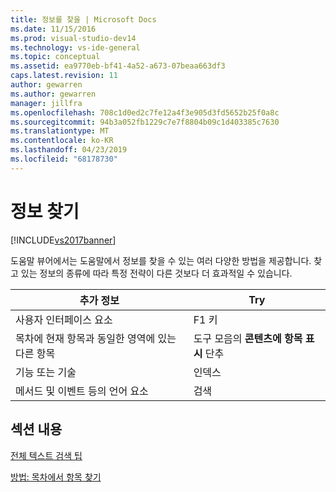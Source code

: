 ```yaml
---
title: 정보를 찾을 | Microsoft Docs
ms.date: 11/15/2016
ms.prod: visual-studio-dev14
ms.technology: vs-ide-general
ms.topic: conceptual
ms.assetid: ea9770eb-bf41-4a52-a673-07beaa663df3
caps.latest.revision: 11
author: gewarren
ms.author: gewarren
manager: jillfra
ms.openlocfilehash: 708c1d0ed2c7fe12a4f3e905d3fd5652b25f0a8c
ms.sourcegitcommit: 94b3a052fb1229c7e7f8804b09c1d403385c7630
ms.translationtype: MT
ms.contentlocale: ko-KR
ms.lasthandoff: 04/23/2019
ms.locfileid: "68178730"
---
```

# <a name="locate-information"></a>정보 찾기
[!INCLUDE[vs2017banner](../includes/vs2017banner.md)]

도움말 뷰어에서는 도움말에서 정보를 찾을 수 있는 여러 다양한 방법을 제공합니다. 찾고 있는 정보의 종류에 따라 특정 전략이 다른 것보다 더 효과적일 수 있습니다.  
  
|추가 정보|Try|  
|----------------------------|---------|  
|사용자 인터페이스 요소|F1 키|  
|목차에 현재 항목과 동일한 영역에 있는 다른 항목|도구 모음의 **콘텐츠에 항목 표시** 단추|  
|기능 또는 기술|인덱스|  
|메서드 및 이벤트 등의 언어 요소|검색|  
  
## <a name="in-this-section"></a>섹션 내용  
 [전체 텍스트 검색 팁](../ide/full-text-search-tips.md)  
  
 [방법: 목차에서 항목 찾기](../ide/how-to-find-topics-in-the-table-of-contents.md)
